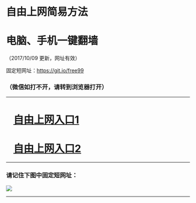 ﻿# 自由上网简易方法

# 电脑、手机一键翻墙

（2017/10/09 更新，网址有效）

固定短网址：https://git.io/free99

### （微信如打不开，请转到浏览器打开）


***





# &nbsp;&nbsp; <a href="http://ft810220016.fwq-tz-1001.info/fwqtz01.html?t=100900125322 " target="_blank">自由上网入口1</a>
# &nbsp;&nbsp; <a href="http://ft446710201.fwq-tz-1002.info/fwqtz02.html?t=100900116276 " target="_blank">自由上网入口2</a>
***

### 请记住下图中固定短网址：

<img src="https://s3-us-west-2.amazonaws.com/fwq-1001/yjfq-20170905okok.png" /> 


***

